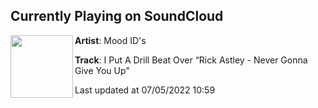 ## Currently Playing on SoundCloud

[<img align="left" width="100" src="https://i1.sndcdn.com/artworks-VJ9TtYdVa3Y65SHf-ZvuyAw-t500x500.jpg">](https://soundcloud.com/mood_ids/i-put-a-drill-beat-over-rick-astley-never-gonna-give-you-up)

**Artist**: Mood ID's 

**Track**: I Put A Drill Beat Over “Rick Astley - Never Gonna Give You Up"

Last updated at 07/05/2022 10:59
